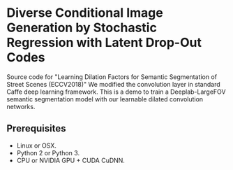 # Diverse Conditional Image Generation by Stochastic Regression with Latent Drop-Out Codes

Source code for "Learning Dilation Factors for Semantic Segmentation of Street Scenes (ECCV2018)"
We modified the convolution layer in standard Caffe deep learning framework.
This is a demo to train a Deeplab-LargeFOV semantic segmentation model with our learnable dilated convolution networks.

## Prerequisites
- Linux or OSX.
- Python 2 or Python 3.
- CPU or NVIDIA GPU + CUDA CuDNN.